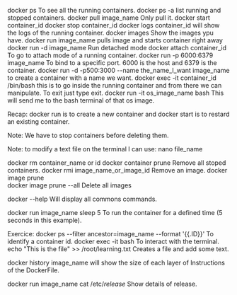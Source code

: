 docker ps               To see all the running containers.
docker ps -a    list running and stopped containers.
docker pull image_name      Only pull it.
docker start container_id
docker stop container_id
docker logs container_id    will show the logs of the running container.
docker images   Show the images ypu have.
docker run image_name   pulls image and starts container right away
docker run -d image_name    Run detached mode
docker attach container_id      To go to attach mode of a running container.
docker run -p 6000:6379  image_name    To bind to a specific port. 6000 is the host and 6379 is the container.
docker run -d -p500:3000 --name the_name_I_want image_name  to create a container with a name we want.
docker exec -it container_id /bin/bash  this is to go inside the running container and from there we can manipulate. To exit just type exit.
docker run -it os_image_name bash       This will send me to the bash terminal of that os image.

Recap: docker run is to create a new container and docker start is to restard an existing container.

Note: We have to stop containers before deleting them.

Note: to modify a text file on the terminal I can use: nano file_name

docker rm container_name or id
docker container prune      Remove all stoped containers.
docker rmi image_name_or_image_id      Remove an image.
docker image prune          
docker image prune --all    Delete all images

docker --help       Will display all commons commands.

docker run image_name sleep 5   To run the container for a defined time (5 seconds in this example).

Exercice:
docker ps --filter ancestor=image_name --format '{{.ID}}'   To identify a container id.
docker exec -it <container id> bash     To interact with the terminal.
echo "This is the file" >> /root/learning.txt   Creates a file and add some text.

docker history image_name   will show the size of each layer of Instructions of the DockerFile.

docker run image_name cat /etc/*release*    Show details of release.